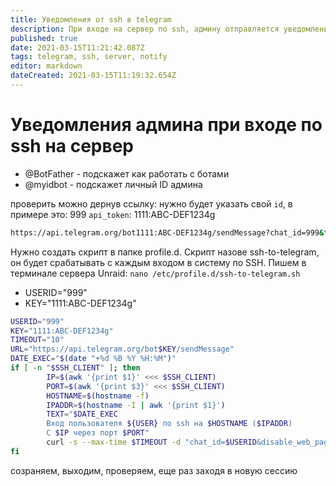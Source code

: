 ```yaml
---
title: Уведомления от ssh в telegram
description: При входе на сервер по ssh, админу отправляется уведомление в телегу
published: true
date: 2021-03-15T11:21:42.087Z
tags: telegram, ssh, server, notify
editor: markdown
dateCreated: 2021-03-15T11:19:32.654Z
---
```


# Уведомления админа при входе по ssh на сервер

- @BotFather - подскажет как работать с ботами
- @myidbot - подскажет личный ID админа


проверить можно дернув ссылку:
нужно будет указать свой `id`, в примере это: 999
`api_token`: 1111:ABC-DEF1234g

```bash
https://api.telegram.org/bot1111:ABC-DEF1234g/sendMessage?chat_id=999&text=Работает?
```

Нужно создать скрипт в папке profile.d.
Скрипт назове ssh-to-telegram, он будет срабатывать с каждым входом в систему по SSH.
Пишем в терминале сервера Unraid:
`nano /etc/profile.d/ssh-to-telegram.sh`

- USERID="999"
- KEY="1111:ABC-DEF1234g"

```bash
USERID="999"
KEY="1111:ABC-DEF1234g"
TIMEOUT="10"
URL="https://api.telegram.org/bot$KEY/sendMessage"
DATE_EXEC="$(date "+%d %B %Y %H:%M")"
if [ -n "$SSH_CLIENT" ]; then
        IP=$(awk '{print $1}' <<< $SSH_CLIENT)
        PORT=$(awk '{print $3}' <<< $SSH_CLIENT)
        HOSTNAME=$(hostname -f)
        IPADDR=$(hostname -I | awk '{print $1}')
        TEXT="$DATE_EXEC
        Вход пользователя ${USER} по ssh на $HOSTNAME ($IPADDR)
        С $IP через порт $PORT"
        curl -s --max-time $TIMEOUT -d "chat_id=$USERID&disable_web_page_preview=1&text=$TEXT" $URL > /dev/null
fi
```

созраняем, выходим, проверяем, еще раз заходя в новую сессию